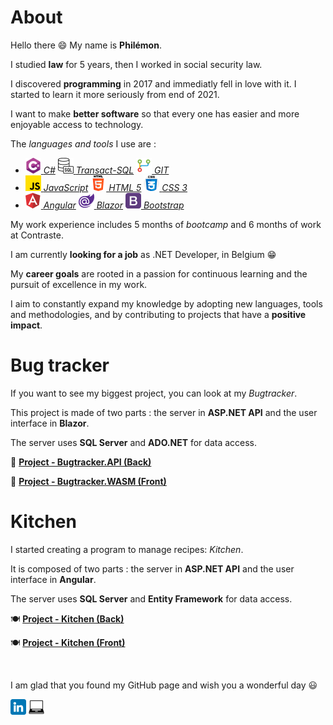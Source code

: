 # About

Hello there 😄 My name is **Philémon**.

I studied **law** for 5 years, then I worked in social security law.

I discovered **programming** in 2017 and immediatly fell in love with it. I started to learn it more seriously from end of 2021.

I want to make **better software** so that every one has easier and more enjoyable access to technology.

The _languages and tools_ I use are :

- [![C#](/csharp.png) _C#_](<https://en.wikipedia.org/wiki/C_Sharp_(programming_language)>) [![Transact-SQL](/sql.png) _Transact-SQL_](https://en.wikipedia.org/wiki/Transact-SQL) [![GIT](/git.png) _GIT_](https://en.wikipedia.org/wiki/Git)
- [![JavaScript](/js.png) _JavaScript_](https://en.wikipedia.org/wiki/JavaScript) [![HTML](/html.png) _HTML 5_](https://en.wikipedia.org/wiki/HTML) [![CSS](/css.png) _CSS 3_](https://en.wikipedia.org/wiki/CSS)
- [![Angular](/angular.png) _Angular_](<https://en.wikipedia.org/wiki/Angular_(web_framework)>) [![Blazor](/blazor.png) _Blazor_](https://en.wikipedia.org/wiki/Blazor) [![Bootstrap](/bootstrap.png) _Bootstrap_](<https://en.wikipedia.org/wiki/Bootstrap_(front-end_framework)>)

My work experience includes 5 months of _bootcamp_ and 6 months of work at Contraste.

I am currently **looking for a job** as .NET Developer, in Belgium 😁

My **career goals** are rooted in a passion for continuous learning and the pursuit of excellence in my work.

I aim to constantly expand my knowledge by adopting new languages, tools and methodologies, and by contributing to projects that have a **positive impact**.

# Bug tracker

If you want to see my biggest project, you can look at my _Bugtracker_.

This project is made of two parts : the server in **ASP.NET API** and the user interface in **Blazor**.

The server uses **SQL Server** and **ADO.NET** for data access.

🐞 **[Project - Bugtracker.API (Back)](https://github.com/PhilemonPhilippin/Bugtracker.API-repo)**

🐞 **[Project - Bugtracker.WASM (Front)](https://github.com/PhilemonPhilippin/Bugtracker.WASM-repo)**

# Kitchen

I started creating a program to manage recipes: _Kitchen_.

It is composed of two parts : the server in **ASP.NET API** and the user interface in **Angular**.

The server uses **SQL Server** and **Entity Framework** for data access.

🍽️ **[Project - Kitchen (Back)](https://github.com/PhilemonPhilippin/Kitchen-repo)**

🍽️ **[Project - Kitchen (Front)](https://github.com/PhilemonPhilippin/KitchenNG-repo)**

<br/>

I am glad that you found my GitHub page and wish you a wonderful day 😃

[![LinkedIn - Philémon Philippin](/linkedin.png)](https://www.linkedin.com/in/philemonphilippin/)
[![Personnal Website - Philémon Philippin](/philemonphilippinwebsite.png)](https://philemonphilippin.github.io/)
